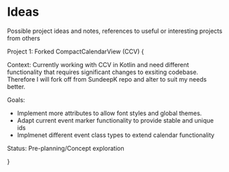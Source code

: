 # Ideas
Possible project ideas and notes, references to useful or interesting projects from others

Project 1: Forked CompactCalendarView (CCV) {

Context: Currently working with CCV in Kotlin and need different functionality that requires significant changes to exsiting codebase. Therefore I will fork off from SundeepK repo and alter to suit my needs better.

Goals: 
- Implement more attributes to allow font styles and global themes.
- Adapt current event marker functionality to provide stable and unique ids
- Implmenet different event class types to extend calendar functionality 

Status: Pre-planning/Concept exploration

}
